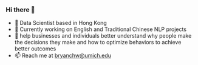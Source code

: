 ### Hi there 👋 

- 🌱 Data Scientist based in Hong Kong
- 🔭 Currently working on English and Traditional Chinese NLP projects
- 💬 help businesses and individuals better understand why people make the decisions they make and how to optimize behaviors to achieve better outcomes
- 📫 Reach me at bryanchw@umich.edu

<!--
**bryanchw/bryanchw** is a ✨ _special_ ✨ repository because its `README.md` (this file) appears on your GitHub profile.

Here are some ideas to get you started:

- 🔭 I’m currently working on ...
- 🌱 I’m currently learning ...
- 👯 I’m looking to collaborate on ...
- 🤔 I’m looking for help with ...
- 💬 Ask me about ...
- 📫 How to reach me: bryanchw@umich.edu
- 😄 Pronouns: ...
- ⚡ Fun fact: ...
-->
